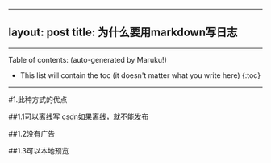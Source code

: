  ---
 layout: post
 title: 为什么要用markdown写日志
 ---
* * *

Table of contents: (auto-generated by Maruku!)

* This list will contain the toc (it doesn't matter what you write here)
{:toc}

* * *

#1.此种方式的优点

##1.1可以离线写
csdn如果离线，就不能发布  

##1.2没有广告

##1.3可以本地预览
